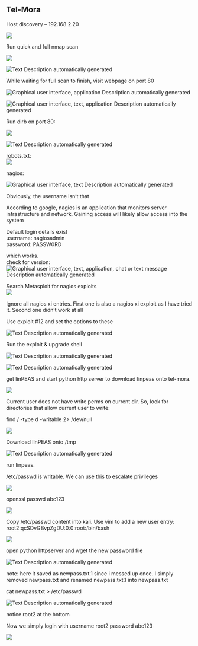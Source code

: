## Tel-Mora

Host discovery – 192.168.2.20

![](media/078e4bc097dfe34d39e093950d62eb7d.png)

Run quick and full nmap scan

![](media/66337a66e4d235553cc5b32e00b64c44.png)

![Text Description automatically generated](media/b556aed83fad10c0ad68045ebdd1af85.png)

While waiting for full scan to finish, visit webpage on port 80

![Graphical user interface, application Description automatically generated](media/23be693622b1831a94607a29dffcd0b7.png)

![Graphical user interface, text, application Description automatically generated](media/d25e505e5922dfbbca0422d8fffdb35c.png)

Run dirb on port 80:

![](media/f63bcc46887541d9e591ba5f5599e109.png)

![Text Description automatically generated](media/d3e568dd63971d72e4f51c4059a7e9b0.png)

robots.txt:  
![](media/b1f1f4884733ed256d52628913478d80.png)

nagios:

![Graphical user interface, text Description automatically generated](media/183c6d15a8a2ebd3b1bedb3d9a136e95.png)

Obviously, the username isn’t that

According to google, nagios is an application that monitors server infrastructure and network. Gaining access will likely allow access into the system

Default login details exist  
username: nagiosadmin  
password: PASSW0RD

which works.  
check for version:  
![Graphical user interface, text, application, chat or text message Description automatically generated](media/f447429f602767900fb943389fd2c97a.png)

Search Metasploit for nagios exploits  
![](media/9cd15f7d7efd7970570bd9629ce6292b.png)

Ignore all nagios xi entries. First one is also a nagios xi exploit as I have tried it. Second one didn’t work at all

Use exploit \#12 and set the options to these

![Text Description automatically generated](media/037e43738688f8c888cdb52deac5297d.png)

Run the exploit & upgrade shell

![Text Description automatically generated](media/e53ba495e1ea590778c037630a098fd0.png)

![Text Description automatically generated](media/347922a756185ad3cab0ca0fd583c05b.png)

get linPEAS and start python http server to download linpeas onto tel-mora.

![](media/41bf80a37bef3e54544dc9e461c25a8f.png)

Current user does not have write perms on current dir. So, look for directories that allow current user to write:

find / -type d -writable 2\> /dev/null

![](media/2bb5021465ea6e4745a180302406a62e.png)

Download linPEAS onto /tmp

![Text Description automatically generated](media/e3d5a8faff72d0d57c58a5d6a8233f58.png)

run linpeas.

/etc/passwd is writable. We can use this to escalate privileges

![](media/f7483d3fb75a7c52d69ad9b73ed649d2.png)

openssl passwd abc123

![](media/940c006f24796dd900797932a484fd66.png)

Copy /etc/passwd content into kali. Use vim to add a new user entry:  
root2:qcSDvGBvpZgDU:0:0:root:/bin/bash

![](media/31433fe542ae304ca87397982467eb55.png)

open python httpserver and wget the new password file

![Text Description automatically generated](media/ab10cde60193491c723cd4421a400d56.png)

note: here it saved as newpass.txt.1 since i messed up once. I simply removed newpass.txt and renamed newpass.txt.1 into newpass.txt

cat newpass.txt \> /etc/passwd

![Text Description automatically generated](media/1cd54bde5d64b1094393e06bc3c4f93b.png)

notice root2 at the bottom

Now we simply login with username root2 password abc123

![](media/5b12cb65e861f5d0bc6a67528b39e3e9.png)

